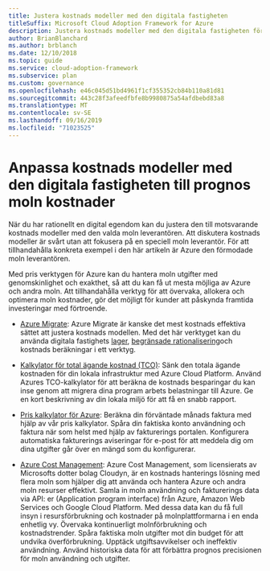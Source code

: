 ```yaml
---
title: Justera kostnads modeller med den digitala fastigheten
titleSuffix: Microsoft Cloud Adoption Framework for Azure
description: Justera kostnads modeller med den digitala fastigheten för att prognostisera moln kostnader.
author: BrianBlanchard
ms.author: brblanch
ms.date: 12/10/2018
ms.topic: guide
ms.service: cloud-adoption-framework
ms.subservice: plan
ms.custom: governance
ms.openlocfilehash: e46c045d51bd4961f1cf355352cb84b110a81d81
ms.sourcegitcommit: 443c28f3afeedfbfe8b9980875a54afdbebd83a8
ms.translationtype: MT
ms.contentlocale: sv-SE
ms.lasthandoff: 09/16/2019
ms.locfileid: "71023525"
---
```

# <a name="align-cost-models-with-the-digital-estate-to-forecast-cloud-costs"></a>Anpassa kostnads modeller med den digitala fastigheten till prognos moln kostnader

När du har rationellt en digital egendom kan du justera den till motsvarande kostnads modeller med den valda moln leverantören. Att diskutera kostnads modeller är svårt utan att fokusera på en speciell moln leverantör. För att tillhandahålla konkreta exempel i den här artikeln är Azure den förmodade moln leverantören.

Med pris verktygen för Azure kan du hantera moln utgifter med genomskinlighet och exakthet, så att du kan få ut mesta möjliga av Azure och andra moln. Att tillhandahålla verktyg för att övervaka, allokera och optimera moln kostnader, gör det möjligt för kunder att påskynda framtida investeringar med förtroende.

- [Azure Migrate](https://docs.microsoft.com/azure/migrate/migrate-overview): Azure Migrate är kanske det mest kostnads effektiva sättet att justera kostnads modellen. Med det här verktyget kan du använda digitala fastighets [lager](./inventory.md), [begränsade rationalisering](./rationalize.md)och kostnads beräkningar i ett verktyg.

- [Kalkylator för total ägande kostnad (TCO)](https://azure.microsoft.com/pricing/tco/calculator/): Sänk den totala ägande kostnaden för din lokala infrastruktur med Azure Cloud Platform. Använd Azures TCO-kalkylator för att beräkna de kostnads besparingar du kan inse genom att migrera dina program arbets belastningar till Azure. Ge en kort beskrivning av din lokala miljö för att få en snabb rapport.

- [Pris kalkylator för Azure](https://azure.microsoft.com/pricing): Beräkna din förväntade månads faktura med hjälp av vår pris kalkylator. Spåra din faktiska konto användning och faktura när som helst med hjälp av fakturerings portalen. Konfigurera automatiska fakturerings aviseringar för e-post för att meddela dig om dina utgifter går över en mängd som du konfigurerar.

- [Azure Cost Management](https://azure.microsoft.com/services/cost-management): Azure Cost Management, som licensierats av Microsofts dotter bolag Cloudyn, är en kostnads hanterings lösning med flera moln som hjälper dig att använda och hantera Azure och andra moln resurser effektivt. Samla in moln användning och fakturerings data via API: er (Application program interface) från Azure, Amazon Web Services och Google Cloud Platform. Med dessa data kan du få full insyn i resursförbrukning och kostnader på molnplattformarna i en enda enhetlig vy. Övervaka kontinuerligt molnförbrukning och kostnadstrender. Spåra faktiska moln utgifter mot din budget för att undvika överförbrukning. Upptäck utgiftsavvikelser och ineffektiv användning. Använd historiska data för att förbättra prognos precisionen för moln användning och utgifter.
